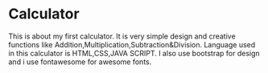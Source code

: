 # Calculator
This is about my first calculator. 
It is very simple design and creative functions like Addition,Multiplication,Subtraction&amp;Division. 
Language used in this calculator is HTML,CSS,JAVA SCRIPT.
I also use bootstrap for design and i use fontawesome for awesome fonts.
